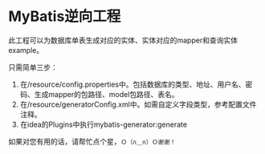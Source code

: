 # MyBatis逆向工程
此工程可以为数据库单表生成对应的实体、实体对应的mapper和查询实体example。

只需简单三步：     
1. 在/resource/config.properties中。包括数据库的类型、地址、用户名、密码、生成mapper的包路径、model包路径、表名。  
2. 在/resource/generatorConfig.xml中。如需自定义字段类型，参考配置文件注释。  
3. 在idea的Plugins中执行mybatis-generator:generate

如果对您有用的话，请帮忙点个星，`Ｏ（∩＿∩）Ｏ谢谢！`
